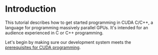 # Introduction #

This tutorial describes how to get started programming in CUDA C/C++, a language for programming massively parallel GPUs.  It's intended for an audience experienced in C or C++ programming.

Let's begin by making sure our development system meets the [prerequisites for CUDA programming](TutorialPrerequisites.md).